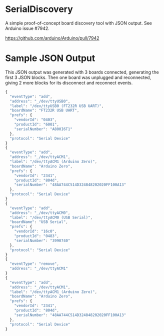 # SerialDiscovery

A simple proof-of-concept board discovery tool with JSON output.  See Arduino issue #7942.

https://github.com/arduino/Arduino/pull/7942

# Sample JSON Output

This JSON output was generated with 3 boards connected, generating the first 3 JSON blocks.  Then one board was unplugged and reconnected, giving 2 more blocks for its disconnect and reconnect events.

```javascript
{
  "eventType": "add",
  "address": "_/dev/ttyUSB0",
  "label": "/dev/ttyUSB0 (FT232R USB UART)",
  "boardName": "FT232R USB UART",
  "prefs": {
    "vendorId": "0403",
    "productId": "6001",
    "serialNumber": "A800I6T1"
  },
  "protocol": "Serial Device"
}
{
  "eventType": "add",
  "address": "_/dev/ttyACM1",
  "label": "/dev/ttyACM1 (Arduino Zero)",
  "boardName": "Arduino Zero",
  "prefs": {
    "vendorId": "2341",
    "productId": "804d",
    "serialNumber": "48AA744C514D324848202020FF100A13"
  },
  "protocol": "Serial Device"
}
{
  "eventType": "add",
  "address": "_/dev/ttyACM0",
  "label": "/dev/ttyACM0 (USB Serial)",
  "boardName": "USB Serial",
  "prefs": {
    "vendorId": "16c0",
    "productId": "0483",
    "serialNumber": "3990740"
  },
  "protocol": "Serial Device"
}
{
  "eventType": "remove",
  "address": "_/dev/ttyACM1"
}
{
  "eventType": "add",
  "address": "_/dev/ttyACM1",
  "label": "/dev/ttyACM1 (Arduino Zero)",
  "boardName": "Arduino Zero",
  "prefs": {
    "vendorId": "2341",
    "productId": "804d",
    "serialNumber": "48AA744C514D324848202020FF100A13"
  },
  "protocol": "Serial Device"
}
```
